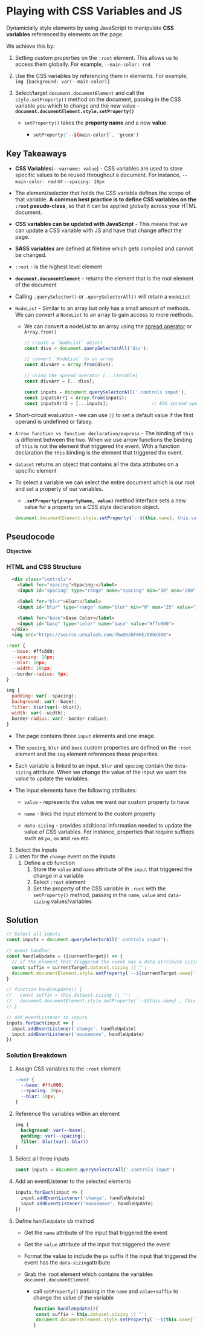 # Playing with CSS Variables and JS

Dynamicially style elements by using JavaScript to manipulate **CSS variables** referenced by elements on the page.

We achieve this by:

1. Setting custom properties on the `:root` element. This allows us to access them globally. For example, `--main-color: red`

2. Use the CSS variables by referencing them in elements. For example,  `img {background: var(--main-color)}`

3. Select/target `document.documentElement` and call the `style.setProperty()` method on the document, passing in the CSS variable you which to change and the new value - **`document.documentElement.style.setProperty()`** 

   * `setProperty()` takes the **property name** and a new **value**. 

     * ```css
       setProperty(`--${main-color}`, 'green')
       ```


## Key Takeaways

* **CSS Variables**(`--varname: value`) - CSS variables are used to store specific values to be reused throughout a document. For instance, `--main-color: red` or `--spacing: 10px`

* The element/selector that holds the CSS variable defines the scope of that variable. **A common best practice is to define CSS variables on the `:root` pseudo-class**, so that it can be applied globally across your HTML document.

* **CSS variables can be updated with JavaScript** - This means that we can update a CSS variable with JS and have that change affect the page.
* **SASS variables** are defined at filetime which gets compiled and cannot be changed.

* `:root` - is the highest level element 

* **`document.documentElement`** - returns the element that is the root element of the document

* Calling `.querySelector()` or `.querySelectorAll()` will return a `nodeList`

* `NodeList` - Similar to an array but only has a small amount of methods. We can convert a `NodeList` to an array to gain access to more methods. 

  * We can convert a nodeList to an array using the <u>spread operator</u> or `Array.from()`

    ```javascript
    // create a `NodeList` object
    const divs = document.querySelectorAll('div');
    
    // convert `NodeList` to an array
    const divsArr = Array.from(divs);
    
    // using the spread operator [...iterable]
    const divsArr = [...divs];
    
    const inputs = document.querySelectorAll('.controls input');
    const inputsArr1 = Array.from(inputs);
    const inputsArr2 = [...inputs];                // ES6 spread operator
    ```


* Short-circuit evaluation - we can use `||` to set a default value if the first operand is undefined or falsey.

* `Arrow function vs function declaration/express` - The binding of `this` is different between the two. When we use arrow functions the binding of `this` is not the element that triggered the event. With a function declaration the `this` binding is the element that triggered the event.  

* `dataset` returns an object that contains all the data attributes on a specific element

* To select a variable we can select the entire document which is our root and set a property of our variables.

  * **`.setProperty(propertyName, value)`** method interface sets a new value for a property on a CSS style declaration object.

  ```javascript
  document.documentElement.style.setProperty(`--${this.name}, this.value})
  ```

## Pseudocode

**Objective**: 

### HTML and CSS Structure

```html
  <div class="controls">
    <label for="spacing">Spacing:</label>
    <input id="spacing" type="range" name="spacing" min="10" max="200" value="10" data-sizing="px">

    <label for="blur">Blur:</label>
    <input id="blur" type="range" name="blur" min="0" max="25" value="10" data-sizing="px">

    <label for="base">Base Color</label>
    <input id="base" type="color" name="base" value="#ffc600">
  </div>
  <img src="https://source.unsplash.com/7bwQXzbF6KE/800x500">
```

```javascript
:root {
  --base: #ffc600;
  --spacing: 10px;
  --blur: 10px;
  --width: 100px;
  --border-radius: 0px;
}

img {
  padding: var(--spacing);
  background: var(--base);
  filter: blur(var(--blur));
  width: var(--width);
  border-radius: var(--border-radius);
}
```

* The page contains three `input` elements and one image.

* The `spacing`, `blur` and `base` custom properties are defined on the `:root` element and the `img` element references these properties.

* Each variable is linked to an input. `blur` and `spacing` contain the `data-sizing` attribute. When we change the value of the input we want the value to update the variables. 

* The input elements have the following attributes: 

  * `value` - represents the value we want our custom property to have

  * `name` - links the input element to the custom property 

  * `data-sizing` - provides additional information needed to update the value of CSS variables. For instance, properties that require suffixes such as `px`, `em` and `rem` etc. 




1. Select the inputs
2. Listen for the `change` event on the inputs
   1. Define a cb function
      1. Store the `value` and `name` attribute of the `input` that triggered the change in a variable
      2. Select `:root` element
      3. Set the property of the CSS variable in `:root` with the `setProperty()` method, passing in the `name`,  `value` and `data-sizing` values/variables



## Solution


```javascript
// Select all inputs
const inputs = document.querySelectorAll('.controls input');

// event handler
const handleUpdate = ({currentTarget}) => {
  // if the element that triggered the event has a data atrribute sizing store it in a variable
  const suffix = currentTarget.dataset.sizing || '';
  document.documentElement.style.setProperty(`--${currentTarget.name}`, `${currentTarget.value}${suffix}`);
}

// function handleUpdate() {
//   const suffix = this.dataset.sizing || '';
//   document.documentElement.style.setProperty(`--${this.name}`, this.value + suffix);
// }

// add eventListener to inputs
inputs.forEach(input => {
  input.addEventListener('change', handleUpdate)
  input.addEventListener('mousemove', handleUpdate)
})
```



### Solution Breakdown

1. Assign CSS variables to the `:root` element

   ```css
   :root {
     --base: #ffc600;
     --spacing: 10px;
     --blur: 10px;
   }
   ```

   

2. Reference the variables within an element 

   ```css
   img {
     background: var(--base);
     padding: var(--spacing);
     filter: blur(var(--blur))
   }
   ```

   

3. Select all three inputs 

   ```javascript
   const inputs = document.querySelectorAll('.controls input')
   ```



4. Add an eventListener to the selected elements 

   ```javascript
   inputs.forEach(input => {
     input.addEventListener('change', handleUpdate)
     input.addEventListener('mousemove', handleUpdate)
   })
   ```

   

5. Define `handleUpdate` cb method 

   * Get the `name` attribute of the input that triggered the event

   * Get the `value` attribute of the input that triggered the event 

   * Format the value to include the `px` suffix if the input that triggered the event has the `data-sizing`attribute

   * Grab the :root element which contains the variables `document.documentElement`

     * call `setProperty()` passing in the `name` and `value+suffix` to change the value of the variable

       ```javascript
       function handleUpdate(){
       	const suffix = this.dataset.sizing || '';
       	document.documentElement.style.setProperty(`--${this.name}`, `${this.value}${suffix}`)
       }
       ```

